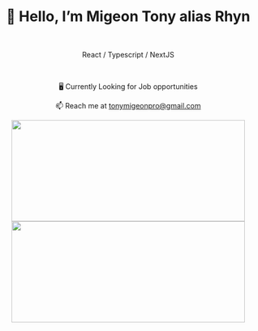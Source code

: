<div align="center">
  <h1>👋 Hello, I’m Migeon Tony alias Rhyn</h1>
  <br>
  <p>React / Typescript / NextJS</p>
  <br>
  <p>🖥️ Currently Looking for Job opportunities</p>
    <p>📫 Reach me at 
      <a href="mailto:tonymigeonpro@gmail.com">tonymigeonpro@gmail.com</a>
    </p>
      <p>
        <img width="460" height="200" src="https://github-readme-stats.vercel.app/api/top-langs/?username=rhyyn&layout=compact&theme=radical&hide_border=true">
        <img width="460" height="200" src="http://github-readme-streak-stats.herokuapp.com?user=rhyyn&theme=radical&hide_border=true">
      </p>
</div>
